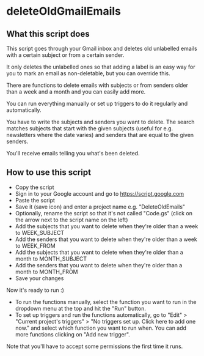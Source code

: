 # deleteOldGmailEmails

## What this script does

This script goes through your Gmail inbox and deletes old unlabelled emails with a certain subject or from a certain sender.

It only deletes the unlabelled ones so that adding a label is an easy way for you to mark an email as non-deletable, but you can
override this.

There are functions to delete emails with subjects or from senders older than a week and a month and you can easily add more.

You can run everything manually or set up triggers to do it regularly and automatically.

You have to write the subjects and senders you want to delete. The search matches subjects that start with the given subjects (useful for e.g. newsletters where the date varies) and senders that are equal to the given senders.

You'll receive emails telling you what's been deleted.

## How to use this script
- Copy the script
- Sign in to your Google account and go to https://script.google.com
- Paste the script
- Save it (save icon) and enter a project name e.g. "DeleteOldEmails"
- Optionally, rename the script so that it's not called "Code.gs" (click on the arrow next to the script name on the left)
- Add the subjects that you want to delete when they're older than a week to WEEK_SUBJECT
- Add the senders that you want to delete when they're older than a week to WEEK_FROM
- Add the subjects that you want to delete when they're older than a month to MONTH_SUBJECT
- Add the senders that you want to delete when they're older than a month to MONTH_FROM
- Save your changes

Now it's ready to run :)
- To run the functions manually, select the function you want to run in the dropdown menu at the top and hit the "Run" button.
- To set up triggers and run the functions automatically, go to "Edit" > "Current project's triggers" > "No triggers set up. Click here to add one now." and select which function you want to run when. You can add more functions clicking on "Add new trigger".

Note that you'll have to accept some permissions the first time it runs.
